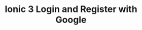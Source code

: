 ---
layout: post
title: "Ionic 3 Login and Register with Google"
image: "images/content/ionic.jpg"
excerpt: "" 
tags : [ionic] 
---